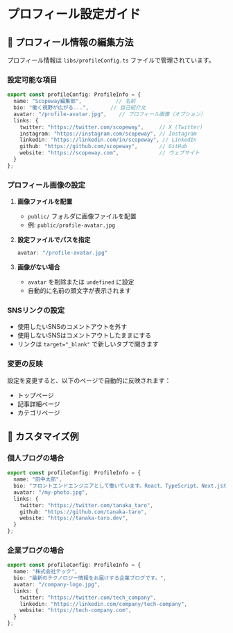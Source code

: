 # プロフィール設定ガイド

## 📝 プロフィール情報の編集方法

プロフィール情報は `libs/profileConfig.ts` ファイルで管理されています。

### 設定可能な項目

```typescript
export const profileConfig: ProfileInfo = {
  name: "Scopeway編集部",           // 名前
  bio: "働く視野が広がる...",       // 自己紹介文
  avatar: "/profile-avatar.jpg",    // プロフィール画像（オプション）
  links: {
    twitter: "https://twitter.com/scopeway",     // X (Twitter)
    instagram: "https://instagram.com/scopeway", // Instagram
    linkedin: "https://linkedin.com/in/scopeway", // LinkedIn
    github: "https://github.com/scopeway",       // GitHub
    website: "https://scopeway.com",             // ウェブサイト
  }
};
```

### プロフィール画像の設定

1. **画像ファイルを配置**
   - `public/` フォルダに画像ファイルを配置
   - 例: `public/profile-avatar.jpg`

2. **設定ファイルでパスを指定**
   ```typescript
   avatar: "/profile-avatar.jpg"
   ```

3. **画像がない場合**
   - `avatar` を削除または `undefined` に設定
   - 自動的に名前の頭文字が表示されます

### SNSリンクの設定

- 使用したいSNSのコメントアウトを外す
- 使用しないSNSはコメントアウトしたままにする
- リンクは `target="_blank"` で新しいタブで開きます

### 変更の反映

設定を変更すると、以下のページで自動的に反映されます：
- トップページ
- 記事詳細ページ
- カテゴリページ

## 🎨 カスタマイズ例

### 個人ブログの場合
```typescript
export const profileConfig: ProfileInfo = {
  name: "田中太郎",
  bio: "フロントエンドエンジニアとして働いています。React、TypeScript、Next.jsが好きです。",
  avatar: "/my-photo.jpg",
  links: {
    twitter: "https://twitter.com/tanaka_taro",
    github: "https://github.com/tanaka-taro",
    website: "https://tanaka-taro.dev",
  }
};
```

### 企業ブログの場合
```typescript
export const profileConfig: ProfileInfo = {
  name: "株式会社テック",
  bio: "最新のテクノロジー情報をお届けする企業ブログです。",
  avatar: "/company-logo.jpg",
  links: {
    twitter: "https://twitter.com/tech_company",
    linkedin: "https://linkedin.com/company/tech-company",
    website: "https://tech-company.com",
  }
};
``` 